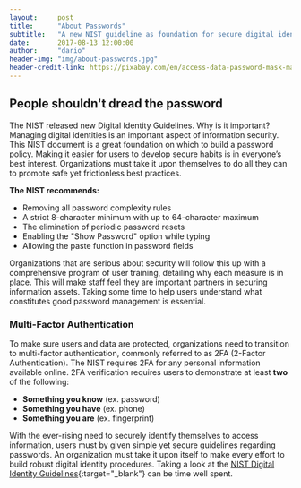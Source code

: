 ```yaml
---
layout:     post
title:      "About Passwords"
subtitle:   "A new NIST guideline as foundation for secure digital identity management."
date:       2017-08-13 12:00:00
author:     "dario"
header-img: "img/about-passwords.jpg"
header-credit-link: https://pixabay.com/en/access-data-password-mask-matrix-694539/
---
```

## People shouldn't dread the password

The NIST released new Digital Identity Guidelines. Why is it important? Managing digital identities is an important aspect of information security. This NIST document is a great foundation on which to build a password policy. Making it easier for users to develop secure habits is in everyone’s best interest. Organizations must take it upon themselves to do all they can to promote safe yet frictionless best practices.

**The NIST recommends:**

* Removing all password complexity rules
* A strict 8-character minimum with up to 64-character maximum
* The elimination of periodic password resets
* Enabling the "Show Password" option while typing
* Allowing the paste function in password fields

Organizations that are serious about security will follow this up with a comprehensive program of user training, detailing why each measure is in place. This will make staff feel they are important partners in securing information assets. Taking some time to help users understand what constitutes good password management is essential.

### Multi-Factor Authentication
To make sure users and data are protected, organizations need to transition to multi-factor authentication, commonly referred to as 2FA (2-Factor Authentication). The NIST requires 2FA for any personal information available online. 2FA verification requires users to demonstrate at least **two** of the following:  

* **Something you know** (ex. password)
* **Something you have** (ex. phone)
* **Something you are** (ex. fingerprint)

With the ever-rising need to securely identify themselves to access information, users must by given simple yet secure guidelines regarding passwords. An organization must take it upon itself to make every effort to build robust digital identity procedures. Taking a look at the [NIST Digital Identity Guidelines](https://pages.nist.gov/800-63-3/sp800-63-3.html){:target="_blank"} can be time well spent.
